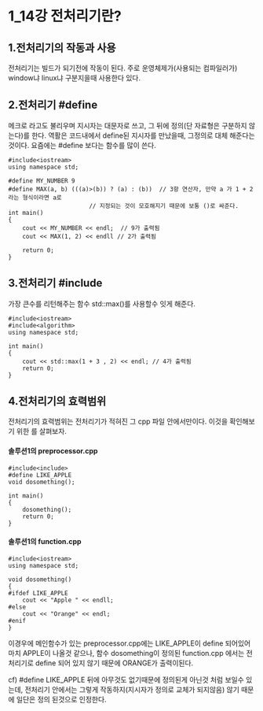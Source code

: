 1_14강 전처리기란?
===================

1.전처리기의 작동과 사용
-----------------------------

 전처리기는 빌드가 되기전에 작동이 된다.  주로 운영체제가(사용되는 컴파일러가) window냐 linux냐 구분지을때 사용한다 있다.

2.전처리기 #define
-----------------------------
 메크로 라고도 불리우며 지시자는 대문자로 쓰고, 그 뒤에 정의(단 자료형은 구분하지 않는다)를 한다. 역활은 코드내에서 define된 지시자를 만났을때, 그정의로 대체 해준다는 것이다. 요즘에는 #define 보다는 함수를 많이 쓴다.
	
	#include<iostream>
	using namespace std;
	
	#define MY_NUMBER 9 
	#define MAX(a, b) (((a)>(b)) ? (a) : (b))  // 3항 연산자, 만약 a 가 1 + 2 라는 형식이라면 a로 
						   // 지정되는 것이 모호해지기 때문에 보통 ()로 싸준다.	    
	int main()
	{
		cout << MY_NUMBER << endl;  // 9가 출력됨
		cout << MAX(1, 2) << endll // 2가 출력됨
	
		return 0;	
	}


3.전처리기 #include<algorithm>
------------------------------------------
 가장 큰수를 리턴해주는 함수 std::max()를 사용할수 잇게 해준다.
	
	#include<iostream>
	#include<algorithm>
	using namespace std;
	
	int main()
	{
		cout << std::max(1 + 3 , 2) << endl; // 4가 출력됨
		return 0;
	}
	

4.전처리기의 효력범위
--------------------------------------
 전처리기의 효력범위는 전처리기가 적혀진 그 cpp 파일 안에서만이다. 이것을 확인해보기 위한 를 살펴보자.

#### 솔루션1의 preprocessor.cpp
	
	#include<include>
	#define LIKE_APPLE
	void dosomething();
	
	int main()
	{
		dosomething();
		return 0;
	}
#### 솔루션1의 function.cpp
	
	#include<iostream>
	using namespace std;
	
	void dosomething()
	{
	#ifdef LIKE_APPLE                              
		cout << "Apple " << endll;
	#else
		cout << "Orange" << endl;
	#enif
	}

 이경우에 메인함수가 있는 preprocessor.cpp에는 LIKE_APPLE이 define 되어있어 마치 APPLE이 나올것 같으나, 
함수 dosomething이 정의된 function.cpp 에서는 전처리기로 define 되어 있지 않기 때문에 ORANGE가 출력이된다.

 cf) #define LIKE_APPLE 뒤에 아무것도 없기때문에 정의된게 아닌것 처럼 보일수 있는데,
전처리기 안에서는 그렇게 작동하지(지시자가 정의로 교체가 되지않음) 않기 때문에 일단은 정의 된것으로 인정한다.



